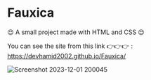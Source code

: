 # Fauxica
😌 A small project made with HTML and CSS 😌

You can see the site from this link 👉👉👉 : https://devhamid2002.github.io/Fauxica/


![Screenshot 2023-12-01 200045](https://github.com/devhamid2002/Fauxica/assets/141550176/f03ae4f7-dfcf-4232-b322-a83f4bf32068)
